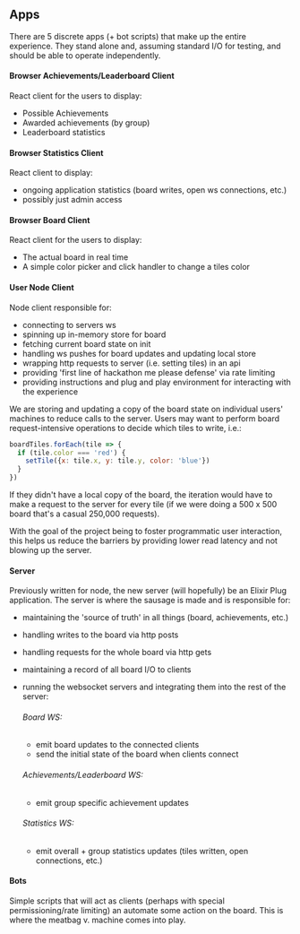 ## Apps

There are 5 discrete apps (+ bot scripts) that make up the entire experience.
They stand alone and, assuming standard I/O for testing, and should be able to
operate independently. 


#### Browser Achievements/Leaderboard Client

React client for the users to display:
  - Possible Achievements
  - Awarded achievements (by group)
  - Leaderboard statistics
  
  
#### Browser Statistics Client

React client to display:
  - ongoing application statistics (board writes, open ws connections, etc.)
  - possibly just admin access
  

#### Browser Board Client

React client for the users to display:
  - The actual board in real time
  - A simple color picker and click handler to change a tiles color


#### User Node Client

Node client responsible for:
  - connecting to servers ws
  - spinning up in-memory store for board
  - fetching current board state on init
  - handling ws pushes for board updates and updating local store
  - wrapping http requests to server (i.e. setting tiles) in an api
  - providing 'first line of hackathon me please defense' via rate limiting
  - providing instructions and plug and play environment for interacting with the experience

We are storing and updating a copy of the board state on individual users'
machines to reduce calls to the server. Users may want to perform board
request-intensive operations to decide which tiles to write, i.e.:

```js
boardTiles.forEach(tile => {
  if (tile.color === 'red') {
    setTile({x: tile.x, y: tile.y, color: 'blue'})
  }
})
```

If they didn't have a local copy of the board, the iteration would have to make
a request to the server for every tile (if we were doing a 500 x 500 board
that's a casual 250,000 requests). 

With the goal of the project being to foster programmatic user interaction, this
helps us reduce the barriers by providing lower read latency and not blowing up
the server. 

#### Server

Previously written for node, the new server (will hopefully) be an Elixir Plug
application. The server is where the sausage is made and is responsible for:
- maintaining the 'source of truth' in all things (board, achievements, etc.)
- handling writes to the board via http posts
- handling requests for the whole board via http gets
- maintaining a record of all board I/O to clients
- running the websocket servers and integrating them into the rest of the server:

  ###### Board WS:
  - emit board updates to the connected clients
  - send the initial state of the board when clients connect
  
  ###### Achievements/Leaderboard WS:
  - emit group specific achievement updates
  
  ###### Statistics WS:
  - emit overall + group statistics updates (tiles written, open connections, etc.)


#### Bots

Simple scripts that will act as clients (perhaps with special permissioning/rate
limiting) an automate some action on the board. This is where the meatbag v.
machine comes into play.

